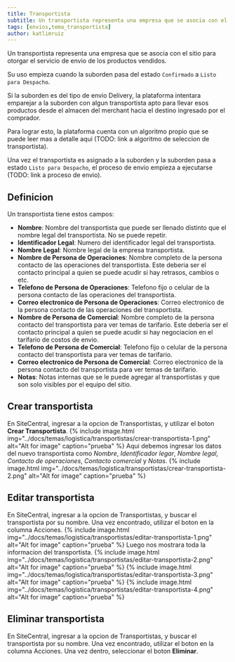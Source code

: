 ```yaml
---
title: Transportista
subtitle: Un transportista representa una empresa que se asocia con el sitio para otorgar el servicio de envio de los productos vendidos.
tags: [envios,tema_transportista]
author: katlimruiz
---
```


Un transportista representa una empresa que se asocia con el sitio para otorgar el servicio de envio de los productos vendidos.

Su uso empieza cuando la suborden pasa del estado `Confirmado` a `Listo para Despacho`.

Si la suborden es del tipo de envio Delivery, la plataforma intentara emparejar a la suborden con algun transportista apto para llevar esos productos desde el almacen del merchant hacia el destino ingresado por el comprador.

Para lograr esto, la plataforma cuenta con un algoritmo propio que se puede leer mas a detalle aqui (TODO: link a algoritmo de seleccion de transportista).

Una vez el transportista es asignado a la suborden y la suborden pasa a estado `Listo para Despacho`, el proceso de envio empieza a ejecutarse (TODO: link a proceso de envio).

## Definicion
Un transportista tiene estos campos:
- **Nombre**: Nombre del transportista que puede ser llenado distinto que el nombre legal del transportista. No se puede repetir.
- **Identificador Legal**: Numero del identificador legal del transportista.
- **Nombre Legal**: Nombre legal de la empresa transportista.
- **Nombre de Persona de Operaciones**: Nombre completo de la persona contacto de las operaciones del transportista. Este deberia ser el contacto principal a quien se puede acudir si hay retrasos, cambios o etc.
- **Telefono de Persona de Operaciones**: Telefono fijo o celular de la persona contacto de las operaciones del transportista.
- **Correo electronico de Persona de Operaciones**: Correo electronico de la persona contacto de las operaciones del transportista.
- **Nombre de Persona de Comercial**: Nombre completo de la persona contacto del transportista para ver temas de tarifario. Este deberia ser el contacto principal a quien se puede acudir si hay negociacion en el tarifario de costos de envio.
- **Telefono de Persona de Comercial**: Telefono fijo o celular de la persona contacto del transportista para ver temas de tarifario.
- **Correo electronico de Persona de Comercial**: Correo electronico de la persona contacto del transportista para ver temas de tarifario.
- **Notas**: Notas internas que se le puede agregar al transportistas y que son solo visibles por el equipo del sitio.

## Crear transportista
En SiteCentral, ingresar a la opcion de Transportistas, y utilizar el boton **Crear Transportista**.
{% include image.html img="../docs/temas/logistica/transportistas/crear-transportista-1.png" alt="Alt for image" caption="prueba" %}
Aqui debemos ingresar los datos del nuevo transportista como *Nombre*, *Identificador legar*, *Nombre legal*, *Contacto de operaciones*, *Contacto comercial* y *Notas*.
{% include image.html img="../docs/temas/logistica/transportistas/crear-transportista-2.png" alt="Alt for image" caption="prueba" %}

## Editar transportista
En SiteCentral, ingresar a la opcion de Transportistas, y buscar el transportista por su nombre. Una vez encontrado, utilizar el boton en la columna Acciones.
{% include image.html img="../docs/temas/logistica/transportistas/editar-transportista-1.png" alt="Alt for image" caption="prueba" %}
Luego nos mostrara toda la informacion del transportista.
{% include image.html img="../docs/temas/logistica/transportistas/editar-transportista-2.png" alt="Alt for image" caption="prueba" %}
{% include image.html img="../docs/temas/logistica/transportistas/editar-transportista-3.png" alt="Alt for image" caption="prueba" %}
{% include image.html img="../docs/temas/logistica/transportistas/editar-transportista-4.png" alt="Alt for image" caption="prueba" %}

## Eliminar transportista
En SiteCentral, ingresar a la opcion de Transportistas, y buscar el transportista por su nombre. Una vez encontrado, utilizar el boton en la columna Acciones. Una vez dentro, seleccionar el boton **Eliminar**.